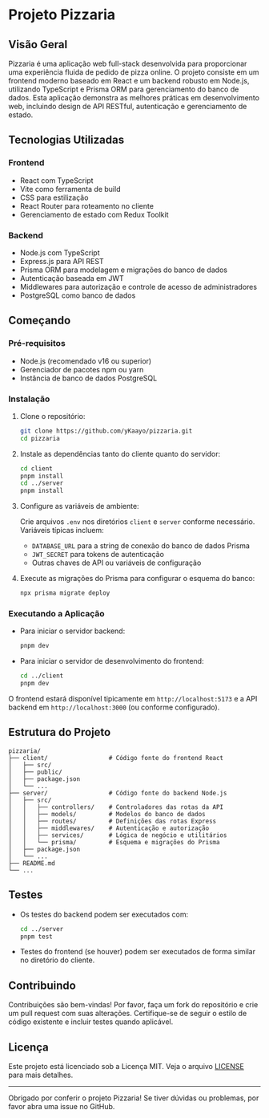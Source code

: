 # Projeto Pizzaria

## Visão Geral

Pizzaria é uma aplicação web full-stack desenvolvida para proporcionar uma experiência fluida de pedido de pizza online. O projeto consiste em um frontend moderno baseado em React e um backend robusto em Node.js, utilizando TypeScript e Prisma ORM para gerenciamento do banco de dados. Esta aplicação demonstra as melhores práticas em desenvolvimento web, incluindo design de API RESTful, autenticação e gerenciamento de estado.

## Tecnologias Utilizadas

### Frontend
- React com TypeScript
- Vite como ferramenta de build
- CSS para estilização
- React Router para roteamento no cliente
- Gerenciamento de estado com Redux Toolkit

### Backend
- Node.js com TypeScript
- Express.js para API REST
- Prisma ORM para modelagem e migrações do banco de dados
- Autenticação baseada em JWT
- Middlewares para autorização e controle de acesso de administradores
- PostgreSQL como banco de dados

## Começando

### Pré-requisitos
- Node.js (recomendado v16 ou superior)
- Gerenciador de pacotes npm ou yarn
- Instância de banco de dados PostgreSQL

### Instalação

1. Clone o repositório:
   ```bash
   git clone https://github.com/yKaayo/pizzaria.git
   cd pizzaria
   ```

2. Instale as dependências tanto do cliente quanto do servidor:
   ```bash
   cd client
   pnpm install
   cd ../server
   pnpm install
   ```

3. Configure as variáveis de ambiente:

   Crie arquivos `.env` nos diretórios `client` e `server` conforme necessário. Variáveis típicas incluem:

   - `DATABASE_URL` para a string de conexão do banco de dados Prisma
   - `JWT_SECRET` para tokens de autenticação
   - Outras chaves de API ou variáveis de configuração

4. Execute as migrações do Prisma para configurar o esquema do banco:

   ```bash
   npx prisma migrate deploy
   ```

### Executando a Aplicação
- Para iniciar o servidor backend:
  ```bash
  pnpm dev
  ```

- Para iniciar o servidor de desenvolvimento do frontend:
  ```bash
  cd ../client
  pnpm dev
  ```

O frontend estará disponível tipicamente em `http://localhost:5173` e a API backend em `http://localhost:3000` (ou conforme configurado).

## Estrutura do Projeto

```
pizzaria/
├── client/                 # Código fonte do frontend React
│   ├── src/
│   ├── public/
│   ├── package.json
│   └── ...
├── server/                 # Código fonte do backend Node.js
│   ├── src/
│   │   ├── controllers/    # Controladores das rotas da API
│   │   ├── models/         # Modelos do banco de dados
│   │   ├── routes/         # Definições das rotas Express
│   │   ├── middlewares/    # Autenticação e autorização
│   │   ├── services/       # Lógica de negócio e utilitários
│   │   └── prisma/         # Esquema e migrações do Prisma
│   ├── package.json
│   └── ...
├── README.md
└── ...
```

## Testes

- Os testes do backend podem ser executados com:

  ```bash
  cd ../server
  pnpm test
  ```

- Testes do frontend (se houver) podem ser executados de forma similar no diretório do cliente.

## Contribuindo

Contribuições são bem-vindas! Por favor, faça um fork do repositório e crie um pull request com suas alterações. Certifique-se de seguir o estilo de código existente e incluir testes quando aplicável.

## Licença

Este projeto está licenciado sob a Licença MIT. Veja o arquivo [LICENSE](LICENSE) para mais detalhes.

---

Obrigado por conferir o projeto Pizzaria! Se tiver dúvidas ou problemas, por favor abra uma issue no GitHub.
